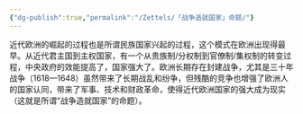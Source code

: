 ```yaml
---
{"dg-publish":true,"permalink":"/Zettels/「战争造就国家」命题/"}
---
```



近代欧洲的崛起的过程也是所谓民族国家兴起的过程，这个模式在欧洲出现得最早。从近代君主国到主权国家，有一个从贵族制/分权制到官僚制/集权制的转变过程，中央政府的效能提高了，国家强大了。欧洲长期存在封建战争，尤其是三十年战争（1618—1648）虽然带来了长期战乱和纷争，但残酷的竞争也增强了欧洲人的国家认同，带来了军事、技术和财政革命，使得近代欧洲国家的强大成为现实（这就是所谓“战争造就国家”的命题）。
